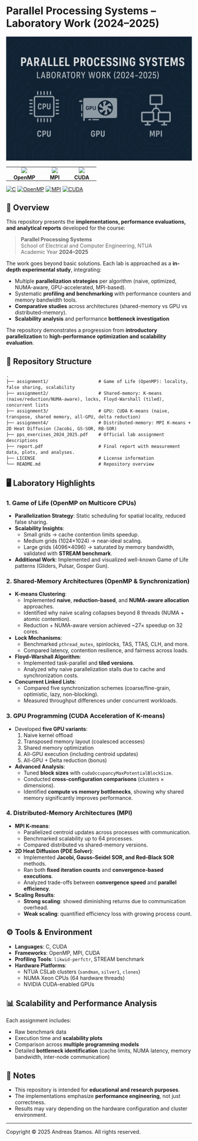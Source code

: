 # Parallel Processing Systems – Laboratory Work (2024–2025)

![Banner](./assets/banner.png)

<p align="center">

<table align="center">
  <tr>
    <td align="center" style="padding: 0 20px;">
      <img src="https://upload.wikimedia.org/wikipedia/commons/4/40/OpenMP_logo.svg" height="50" /><br/>
      <b>OpenMP</b>
    </td>
    <td align="center" style="padding: 0 20px;">
      <img src="https://upload.wikimedia.org/wikipedia/commons/6/6f/Open_MPI_logo.png" height="50" /><br/>
      <b>MPI</b>
    </td>
    <td align="center" style="padding: 0 20px;">
      <img src="https://upload.wikimedia.org/wikipedia/commons/a/a4/NVIDIA_logo.svg" height="50" /><br/>
      <b>CUDA</b>
    </td>
  </tr>
</table>

</p>


[![C](https://img.shields.io/badge/Language-C-blue.svg)](https://en.wikipedia.org/wiki/C_(programming_language))
[![OpenMP](https://img.shields.io/badge/OpenMP-Shared--Memory-green)](https://www.openmp.org/)
[![MPI](https://img.shields.io/badge/MPI-Distributed--Memory-orange)](https://www.mpi-forum.org/)
[![CUDA](https://img.shields.io/badge/CUDA-GPU-yellowgreen)](https://developer.nvidia.com/cuda-zone)

## 📖 Overview

This repository presents the **implementations, performance evaluations, and analytical reports** developed for the course:

> **Parallel Processing Systems**<br>
> School of Electrical and Computer Engineering, NTUA<br>
> Academic Year **2024–2025**

The work goes beyond basic solutions. Each lab is approached as a **in-depth experimental study**, integrating:

- Multiple **parallelization strategies** per algorithm (naive, optimized, NUMA-aware, GPU-accelerated, MPI-based).
- Systematic **profiling and benchmarking** with performance counters and memory bandwidth tools.
- **Comparative studies** across architectures (shared-memory vs GPU vs distributed-memory).
- **Scalability analysis** and performance **bottleneck investigation**

The repository demonstrates a progression from **introductory parallelization** to **high-performance optimization and scalability evaluation**.

## 📂 Repository Structure

```
.
├── assignment1/                   # Game of Life (OpenMP): locality, false sharing, scalability
├── assignment2/                   # Shared-memory: K-means (naive/reduction/NUMA-aware), locks, Floyd-Warshall (tiled), concurrent lists
├── assignment3/                   # GPU: CUDA K-means (naive, transpose, shared memory, all-GPU, delta reduction)
├── assignment4/                   # Distributed-memory: MPI K-means + 2D Heat Diffusion (Jacobi, GS-SOR, RB-SOR)
├── pps_exercises_2024_2025.pdf    # Official lab assignment descriptions
├── report.pdf                     # Final report with measurement data, plots, and analyses.
├── LICENSE                        # License information
└── README.md                      # Repository overview
```

## 🖥️ Laboratory Highlights

### **1. Game of Life (OpenMP on Multicore CPUs)**
- **Parallelization Strategy**: Static scheduling for spatial locality, reduced false sharing.
- **Scalability Insights**:
  - Small grids → cache contention limits speedup.
  - Medium grids (1024×1024) → near-ideal scaling.
  - Large grids (4096×4096) → saturated by memory bandwidth, validated with **STREAM benchmark**.
- **Additional Work**: Implemented and visualized well-known Game of Life patterns (Gliders, Pulsar, Gosper Gun).

### **2. Shared-Memory Architectures (OpenMP & Synchronization)**
- **K-means Clustering**:
  - Implemented **naive**, **reduction-based**, and **NUMA-aware allocation** approaches.
  - Identified why naive scaling collapses beyond 8 threads (NUMA + atomic contention).
  - Reduction + NUMA-aware version achieved ~27× speedup on 32 cores.
- **Lock Mechanisms**:
  - Benchmarked `pthread_mutex`, spinlocks, TAS, TTAS, CLH, and more.
  - Compared latency, contention resilience, and fairness across loads.
- **Floyd–Warshall Algorithm**:
  - Implemented task-parallel and **tiled versions**.
  - Analyzed why naive parallelization stalls due to cache and synchronization costs.
- **Concurrent Linked Lists**:
  - Compared five synchronization schemes (coarse/fine-grain, optimistic, lazy, non-blocking).
  - Measured throughput differences under concurrent workloads.

### **3. GPU Programming (CUDA Acceleration of K-means)**
- Developed **five GPU variants**:
  1. Naive kernel offload
  2. Transposed memory layout (coalesced accesses)
  3. Shared memory optimization
  4. All-GPU execution (including centroid updates)
  5. All-GPU + Delta reduction (bonus)
- **Advanced Analysis**:
  - Tuned **block sizes** with `cudaOccupancyMaxPotentialBlockSize`.
  - Conducted **cross-configuration comparisons** (clusters × dimensions).
  - Identified **compute vs memory bottlenecks**, showing why shared memory significantly improves performance.

### **4. Distributed-Memory Architectures (MPI)**
- **MPI K-means**:
  - Parallelized centroid updates across processes with communication.
  - Benchmarked scalability up to 64 processes.
  - Compared distributed vs shared-memory versions.
- **2D Heat Diffusion (PDE Solver)**:
  - Implemented **Jacobi, Gauss–Seidel SOR, and Red–Black SOR** methods.
  - Ran both **fixed iteration counts** and **convergence-based executions**.
  - Analyzed trade-offs between **convergence speed** and **parallel efficiency**.
- **Scaling Results**:
  - **Strong scaling**: showed diminishing returns due to communication overhead.
  - **Weak scaling**: quantified efficiency loss with growing process count.

## ⚙️ Tools & Environment

- **Languages**: C, CUDA
- **Frameworks**: OpenMP, MPI, CUDA
- **Profiling Tools**: `likwid-perfctr`, STREAM benchmark
- **Hardware Platforms**:
  - NTUA CSLab clusters (`sandman`, `silver1`, `clones`)
  - NUMA Xeon CPUs (64 hardware threads)
  - NVIDIA CUDA-enabled GPUs

## 📊 Scalability and Performance Analysis

Each assignment includes:
- Raw benchmark data
- Execution time and **scalability plots**
- Comparison across **multiple programming models**
- Detailed **bottleneck identification** (cache limits, NUMA latency, memory bandwidth, inter-node communication)

## 📝 Notes

- This repository is intended for **educational and research purposes**.
- The implementations emphasize **performance engineering**, not just correctness.
- Results may vary depending on the hardware configuration and cluster environment.

---

Copyright © 2025 Andreas Stamos. All rights reserved.
